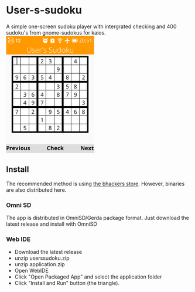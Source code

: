 # User-s-sudoku
A simple one-screen sudoku player with intergrated checking and 400 sudoku's from gnome-sudokus for kaios.  
![screenshot](screenshot.png)

## Install
The recommended method is using [the bhackers store](https://store.bananahackers.net/). However, binaries are also distributed here.

### Omni SD
The app is distributed in OmniSD/Gerda package format. Just download the latest release and install with OmniSD

### Web IDE
- Download the latest release
- unzip userssudoku.zip
- unzip application.zip
- Open WebIDE
- Click "Open Packaged App" and select the application folder
- Click "Install and Run" button (the triangle).
